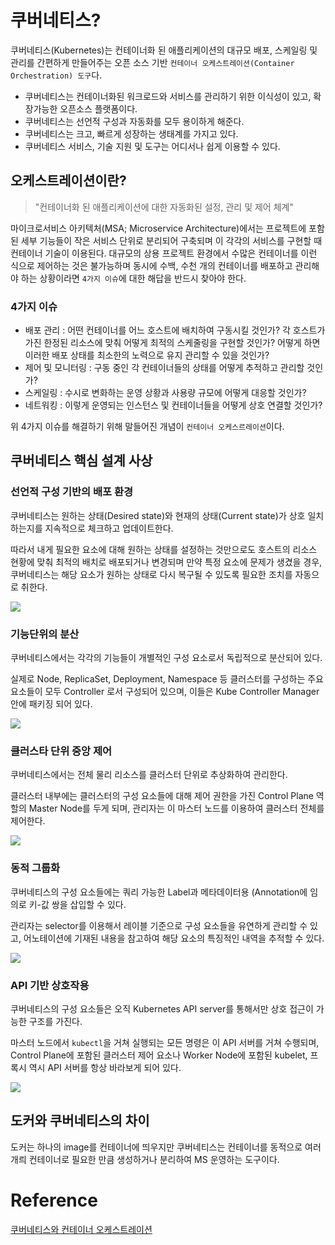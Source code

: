 # 쿠버네티스?

쿠버네티스(Kubernetes)는 컨테이너화 된 애플리케이션의 대규모 배포, 
스케일링 및 관리를 간편하게 만들어주는 오픈 소스 기반 `컨테이너 오케스트레이션(Container Orchestration) 도구`다.


- 쿠버네티스는 컨테이너화된 워크로드와 서비스를 관리하기 위한 이식성이 있고, 확장가능한 오픈소스 플랫폼이다.
- 쿠버네티스는 선언적 구성과 자동화를 모두 용이하게 해준다. 
- 쿠버네티스는 크고, 빠르게 성장하는 생태계를 가지고 있다. 
- 쿠버네티스 서비스, 기술 지원 및 도구는 어디서나 쉽게 이용할 수 있다.


## 오케스트레이션이란?

> "컨테이너화 된 애플리케이션에 대한 자동화된 설정, 관리 및 제어 체계"

마이크로서비스 아키텍처(MSA; Microservice Architecture)에서는 프로젝트에 포함된 세부 기능들이 작은 서비스 단위로 분리되어 구축되며
이 각각의 서비스를 구현할 때 컨테이너 기술이 이용된다. 
대규모의 상용 프로젝트 환경에서 수많은 컨테이너를 이런 식으로 제어하는 것은 불가능하며 
동시에 수백, 수천 개의 컨테이너를 배포하고 관리해야 하는 상황이라면 `4가지 이슈`에 대한 해답을 반드시 찾아야 한다.

### 4가지 이슈

- 배포 관리 : 어떤 컨테이너를 어느 호스트에 배치하여 구동시킬 것인가? 각 호스트가 가진 한정된 리소스에 맞춰 어떻게 최적의 스케줄링을 구현할 것인가? 어떻게 하면 이러한 배포 상태를 최소한의 노력으로 유지 관리할 수 있을 것인가?
- 제어 및 모니터링 : 구동 중인 각 컨테이너들의 상태를 어떻게 추적하고 관리할 것인가?
- 스케일링 : 수시로 변화하는 운영 상황과 사용량 규모에 어떻게 대응할 것인가?
- 네트워킹 : 이렇게 운영되는 인스턴스 및 컨테이너들을 어떻게 상호 연결할 것인가?

위 4가지 이슈를 해결하기 위해 말들어진 개념이 `컨테이너 오케스르레이션`이다.

## 쿠버네티스 핵심 설계 사상

### 선언적 구성 기반의 배포 환경
쿠버네티스는 원하는 상태(Desired state)와 현재의 상태(Current state)가 상호 일치하는지를 지속적으로 체크하고 업데이트한다.

따라서 내게 필요한 요소에 대해 원하는 상태를 설정하는 것만으로도 호스트의 리소스 현황에 맞춰 최적의 배치로 배포되거나 변경되며 
만약 특정 요소에 문제가 생겼을 경우, 쿠버네티스는 해당 요소가 원하는 상태로 다시 복구될 수 있도록 필요한 조치를 자동으로 취한다.

![](https://seongjin.me/content/images/2022/02/declarative.jpg)

### 기능단위의 분산
쿠버네티스에서는 각각의 기능들이 개별적인 구성 요소로서 독립적으로 분산되어 있다. 

실제로 Node, ReplicaSet, Deployment, Namespace 등 클러스터를 구성하는 주요 요소들이 모두 Controller 로서 구성되어 있으며, 
이들은 Kube Controller Manager 안에 패키징 되어 있다.

![](https://seongjin.me/content/images/2022/02/kube-controller.png)


### 클러스타 단위 중앙 제어
쿠버네티스에서는 전체 물리 리소스를 클러스터 단위로 추상화하여 관리한다. 

클러스터 내부에는 클러스터의 구성 요소들에 대해 제어 권한을 가진 Control Plane 역할의 Master Node를 두게 되며, 
관리자는 이 마스터 노드를 이용하여 클러스터 전체를 제어한다.

![](https://seongjin.me/content/images/2022/02/cluster.png)

### 동적 그룹화
쿠버네티스의 구성 요소들에는 쿼리 가능한 Label과 메타데이터용 (Annotation에 임의로 키-값 쌍을 삽입할 수 있다. 

관리자는 selector를 이용해서 레이블 기준으로 구성 요소들을 유연하게 관리할 수 있고, 
어노테이션에 기재된 내용을 참고하여 해당 요소의 특징적인 내역을 추적할 수 있다.

![](https://seongjin.me/content/images/2022/02/labels.png)

### API 기반 상호작용

쿠버네티스의 구성 요소들은 오직 Kubernetes API server를 통해서만 상호 접근이 가능한 구조를 가진다. 

마스터 노드에서 `kubectl`을 거쳐 실행되는 모든 명령은 이 API 서버를 거쳐 수행되며, Control Plane에 포함된 클러스터 
제어 요소나 Worker Node에 포함된 kubelet, 프록시 역시 API 서버를 항상 바라보게 되어 있다.

![](https://seongjin.me/content/images/2022/02/apiserver.png)

## 도커와 쿠버네티스의 차이

도커는 하나의 image를 컨테이너에 띄우지만
쿠버네티스는 컨테이너를 동적으로 여러개릐 컨테이너로 필요한 만큼 생성하거나 분리하여 MS 운영하는 도구이다.

# Reference
[쿠버네티스와 컨테이너 오케스트레이션](https://seongjin.me/kubernetes-core-concepts/)